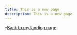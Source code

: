 ```yaml
---
title: This is a new page
description: This is a new page
---
```


-[Back to my landing page](bplymy.github.io)
